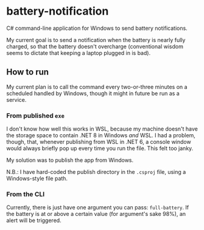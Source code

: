 # battery-notification

C# command-line application for Windows to send battery notifications.

My current goal is to send a notification when the battery is nearly fully charged, so that the battery doesn't overcharge (conventional wisdom seems to dictate that keeping a laptop plugged in is bad).

## How to run

My current plan is to call the command every two-or-three minutes on a scheduled handled by Windows, though it might in future be run as a service.

### From published `exe`

I don't know how well this works in WSL, because my machine doesn't have the storage space to contain .NET 8 in Windows _and_ WSL. I had a problem, though, that, whenever publishing from WSL in .NET 6, a console window would always briefly pop up every time you run the file. This felt too janky.

My solution was to publish the app from Windows.

N.B.: I have hard-coded the publish directory in the `.csproj` file, using a Windows-style file path.

### From the CLI

Currently, there is just have one argument you can pass: `full-battery`. If the battery is at or above a certain value (for argument's sake 98%), an alert will be triggered.
